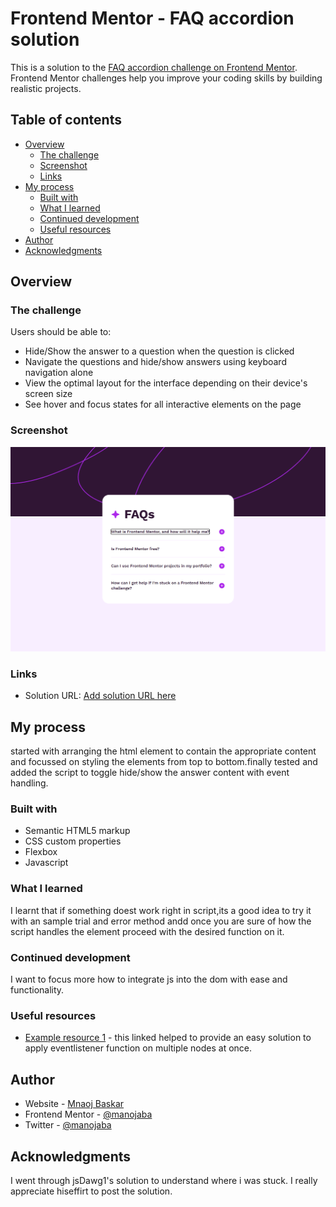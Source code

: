# Frontend Mentor - FAQ accordion solution

This is a solution to the [FAQ accordion challenge on Frontend Mentor](https://www.frontendmentor.io/challenges/faq-accordion-wyfFdeBwBz). Frontend Mentor challenges help you improve your coding skills by building realistic projects. 

## Table of contents

- [Overview](#overview)
  - [The challenge](#the-challenge)
  - [Screenshot](#screenshot)
  - [Links](#links)
- [My process](#my-process)
  - [Built with](#built-with)
  - [What I learned](#what-i-learned)
  - [Continued development](#continued-development)
  - [Useful resources](#useful-resources)
- [Author](#author)
- [Acknowledgments](#acknowledgments)



## Overview

### The challenge

Users should be able to:

- Hide/Show the answer to a question when the question is clicked
- Navigate the questions and hide/show answers using keyboard navigation alone
- View the optimal layout for the interface depending on their device's screen size
- See hover and focus states for all interactive elements on the page

### Screenshot

![](./assets/images/screenshot.png)



### Links

- Solution URL: [Add solution URL here]()


## My process

started with arranging the html element to contain the appropriate content and focussed on styling the elements from top to bottom.finally tested and added the script to  toggle hide/show the answer content with event handling.

### Built with

- Semantic HTML5 markup
- CSS custom properties
- Flexbox
- Javascript




### What I learned

I  learnt that if something doest work right in script,its a good idea to try it with an sample trial and error method andd once you are sure of how the script handles the element proceed with the desired function on it.


### Continued development

I want to focus more how to integrate js into the dom with ease and functionality.


### Useful resources

- [Example resource 1](https://www.w3schools.com/jsref/jsref_foreach.asp) - this linked helped to provide an easy solution to apply eventlistener function on multiple nodes at once.



## Author

- Website - [Mnaoj Baskar](https://www.linkedin.com/in/manoj-baskar-42a734159/)
- Frontend Mentor - [@manojaba](https://www.frontendmentor.io/profile/manojaba)
- Twitter - [@manojaba](https://github.com/manojaba)



## Acknowledgments

I went through jsDawg1's solution to understand where i was stuck. I really appreciate hiseffirt to post the solution.


